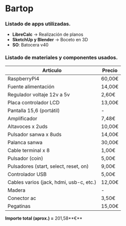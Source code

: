 # Bartop

### Listado de apps utilizadas.

- **LibreCalc** → Realización de planos
- **SketchUp y Blender** → Boceto en 3D
- **SO**: Batocera v40

### **Listado de materiales y componentes usados.**

| **Articulo** | **Precio** |
| --- | --- |
| RaspberryPi4 | 60,00€ |
| Fuente alimentación | 14,00€ |
| Regulador voltaje 12v a 5v | 2,60€ |
| Placa controlador LCD | 13,00€ |
| Pantalla 15,6 (portátil) | - |
| Amplificador | 7,48€ |
| Altavoces x  2uds | 10,00€ |
| Pulsador sanwa x 8uds | 14,00€ |
| Palanca sanwa | 30,00€ |
| Cable terminal x 8 | 1,00€ |
| Pulsador (coin) | 5,00€ |
| Pulsadores (start, select, reset, on) | 9,00€ |
| Controlador USB | 5,00€ |
| Cables varios (jack, hdmi, usb-c, etc.) | 12,00€ |
| Madera | - |
| Conector ac | 3,50€ |
| Pegatinas | 15,00€ |

**Importe total (aprox.) =** 201,58**€**